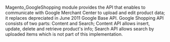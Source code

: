 Magento_GoogleShopping module provides the API that enables to communicate with Google Merchant Center to upload and edit product data; it replaces depreciated in June 2011 Google Base API.
Google Shopping API consists of two parts: Content and Search; Content API allows insert, update, delete and retrieve product's info;
Search API allows search by uploaded items which is not part of this implementation.
